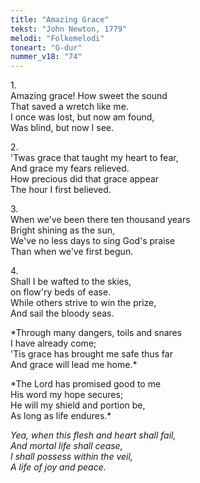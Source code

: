 ```yaml
---
title: "Amazing Grace"
tekst: "John Newton, 1779"
melodi: "Folkemelodi"
toneart: "G-dur"
nummer_v18: "74"
---
```


1\.\
Amazing grace! How sweet the sound\
That saved a wretch like me.\
I once was lost, but now am found,\
Was blind, but now I see.

2\.\
'Twas grace that taught my heart to fear,\
And grace my fears relieved.\
How precious did that grace appear\
The hour I first believed.

3\.\
When we've been there ten thousand years\
Bright shining as the sun,\
We've no less days to sing God's praise\
Than when we've first begun.

4\.\
Shall I be wafted to the skies,\
on flow'ry beds of ease.\
While others strive to win the prize,\
And sail the bloody seas.

*Through many dangers, toils and snares\
I have already come;\
'Tis grace has brought me safe thus far\
And grace will lead me home.\*

*The Lord has promised good to me\
His word my hope secures;\
He will my shield and portion be,\
As long as life endures.\*

*Yea, when this flesh and heart shall fail,\
And mortal life shall cease,\
I shall possess within the veil,\
A life of joy and peace.*
